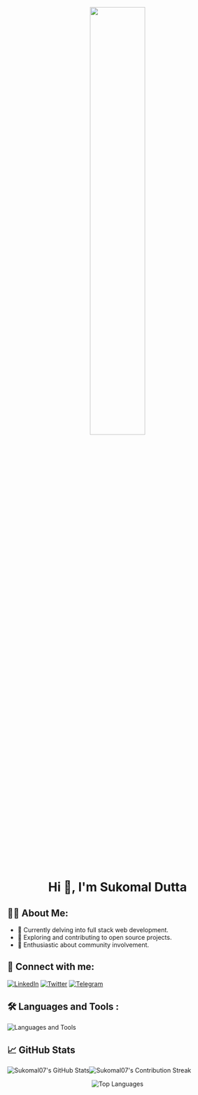 <p align="center">
  <img src="https://user-images.githubusercontent.com/74038190/238353480-219bcc70-f5dc-466b-9a60-29653d8e8433.gif" width="50%" style="border-radius: 5px">
</p>

<h1 align="center">
    <strong> Hi 👋, I'm Sukomal Dutta </strong> 
</h1>

## 🧑‍💻 About Me:

- 🌱 Currently delving into full stack web development.
- 🔭 Exploring and contributing to open source projects.
- 🎨 Enthusiastic about community involvement.

## 🤝 Connect with me:

[![LinkedIn](https://img.shields.io/badge/-LinkedIn-0077B5?style=flat-square&logo=LinkedIn&logoColor=white&color=0077B5)](https://www.linkedin.com/in/duttasukomal/)
[![Twitter](https://img.shields.io/badge/-Twitter-1DA1F2?style=flat-square&logo=Twitter&logoColor=white&color=1DA1F2)](https://twitter.com/CryptoOrbiT6)
[![Telegram](https://img.shields.io/badge/-Telegram-2CA5E0?style=flat-square&logo=Telegram&logoColor=white&color=2CA5E0)](https://t.me/sukomal07)

## 🛠️ Languages and Tools :

<p>
  <img src="https://skillicons.dev/icons?i=java,javascript,typescript,react,next,nodejs,express,mongodb,tailwind,firebase,git,aws,docker,postman" alt="Languages and Tools">
</p>

## 📈 GitHub Stats

<div style="display:flex;">

  <img src="https://github-readme-stats.vercel.app/api?username=sukomal07&show_icons=true&include_all_commits=true&count_private=true&theme=radical" alt="Sukomal07's GitHub Stats">
  <img src="https://github-readme-streak-stats.herokuapp.com/?user=sukomal07&theme=radical" alt="Sukomal07's Contribution Streak">
  
</div>

<p align="center">
  <img src="https://github-readme-stats.vercel.app/api/top-langs/?username=sukomal07&layout=compact&theme=radical" alt="Top Languages">
</p>
